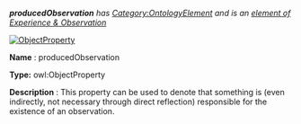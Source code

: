 ___producedObservation__ 
 has
 [Category:OntologyElement](../../Category/OntologyElement "Category:OntologyElement") 
 and is an
 [element of](../../Property/ElementOf "Property:ElementOf") 
[Experience & Observation](../../Submissions/Experience_&_Observation "Submissions:Experience & Observation")_




  





[![ObjectProperty](../../images/thumb/c/c3/ObjectProperty.gif/45px-ObjectProperty.gif)](../../Image/ObjectProperty.gif "ObjectProperty")


__Name__ 
 : producedObservation
 



__Type:__ 
 owl:ObjectProperty
 



__Description__ 
 : This property can be used to denote that something is (even indirectly, not necessary through direct reflection) responsible for the existence of an observation.
